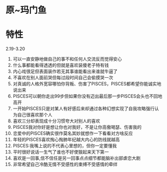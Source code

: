 
# 原~玛门鱼
# 特性
2.19-3.20
1.	可以一直安静地做自己的事不和任何人交流反而觉得安心
2.	什么事都能看得透透的但就是喜欢装傻老子特有钱
3.	内心戏很足但表面装作若无其事谁能看出来谁就牛逼了
4.	不喜欢在别人面前哭但每过段时间自己会偷摸哭一次
5.	对真诚的人格外宽容哪怕你背叛、伤害了PISCES，PISCES都希望你能诚实地说出来
6.	PISCES可以朝你走出99步但如果你没有迈出最后那一步PISCES会头也不回地高开
7.	一开始PISCES只是对某人有好感后来却通过各种幻想实现了自我攻略强行认为自己很喜欢那个人
8.	喜欢三分却表现成十分习惯夸大对别人的喜欢
9.	PISCES我对你好是想让你也对我好，不是让你高傲喝瑟、伤害我的
10.	恋爱中的PISCES确实很作莫名其妙就想作一下看看对方啥反应
11.	年轻的PISCES喜欢掏心掏肺年纪越大内心的防线就越高
12.	PISCES:我嘴上说的不代表心里想的，但你一定要懂我
13.	平时很好说话一生气了谁也不好使狠起来天下第一
14.	喜欢是一回事,信不信任是另一回事点点细节都能脑补出部虐恋大剧
15.	非常希望自己冷酷无情不受感性的束缚不受感情的牵绊

